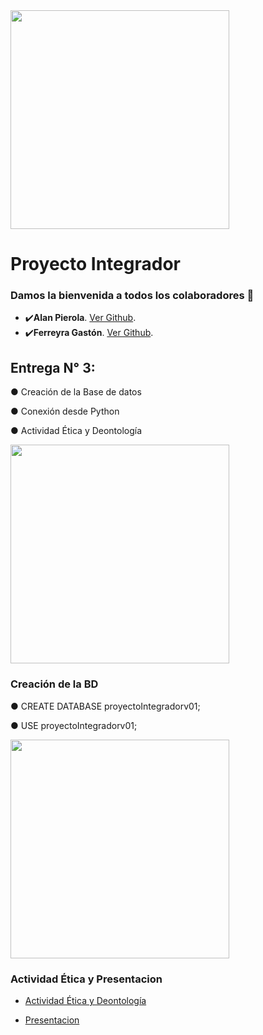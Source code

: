 <img src="https://github.com/gastonloco/Conexion_Bd_Python/blob/main/imagenes/logo2.png" align="center" height="350">

# Proyecto Integrador

### Damos la bienvenida a todos los colaboradores 💙


- ✔️**Alan Pierola**.  [Ver Github](https://github.com/alancodigo).
- ✔️**Ferreyra Gastón**.  [Ver Github](https://github.com/gastonloco).


## Entrega N° 3:
● Creación de la Base de datos

● Conexión desde Python

● Actividad Ética y Deontología

<img src="https://github.com/gastonloco/Conexion_Bd_Python/blob/main/imagenes/vs_1.png" align="center" height="350">

### Creación de la BD

● CREATE DATABASE proyectoIntegradorv01;

● USE proyectoIntegradorv01;

<img src="https://github.com/gastonloco/Conexion_Bd_Python/blob/main/imagenes/bd_1.png" align="center" height="350">


### Actividad Ética y Presentacion


<!-- YT:START -->
- [Actividad Ética y Deontología][pdf1]

- [Presentacion][pdf2]
<!-- YT:END -->


[pdf1]: https://github.com/gastonloco/Conexion_Bd_Python/blob/main/Document/Evidencia3_Ferreyra.pdf
[pdf2]: https://github.com/gastonloco/Conexion_Bd_Python/blob/main/Document/Conexion%20Bd%20a%20Python.pdf

